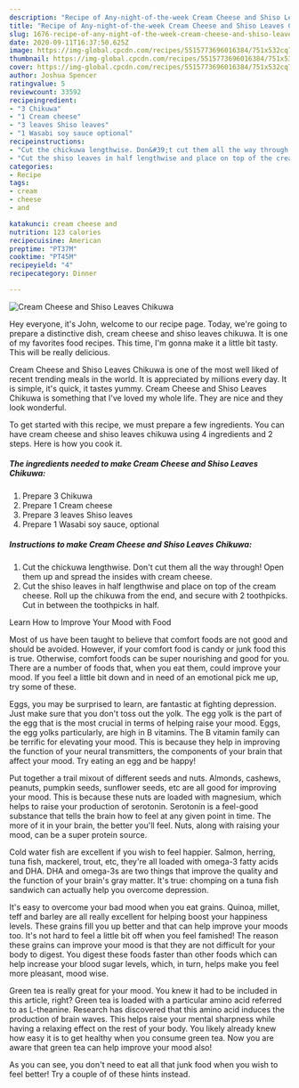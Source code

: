 ```yaml
---
description: "Recipe of Any-night-of-the-week Cream Cheese and Shiso Leaves Chikuwa"
title: "Recipe of Any-night-of-the-week Cream Cheese and Shiso Leaves Chikuwa"
slug: 1676-recipe-of-any-night-of-the-week-cream-cheese-and-shiso-leaves-chikuwa
date: 2020-09-11T16:37:50.625Z
image: https://img-global.cpcdn.com/recipes/5515773696016384/751x532cq70/cream-cheese-and-shiso-leaves-chikuwa-recipe-main-photo.jpg
thumbnail: https://img-global.cpcdn.com/recipes/5515773696016384/751x532cq70/cream-cheese-and-shiso-leaves-chikuwa-recipe-main-photo.jpg
cover: https://img-global.cpcdn.com/recipes/5515773696016384/751x532cq70/cream-cheese-and-shiso-leaves-chikuwa-recipe-main-photo.jpg
author: Joshua Spencer
ratingvalue: 5
reviewcount: 33592
recipeingredient:
- "3 Chikuwa"
- "1 Cream cheese"
- "3 leaves Shiso leaves"
- "1 Wasabi soy sauce optional"
recipeinstructions:
- "Cut the chickuwa lengthwise. Don&#39;t cut them all the way through! Open them up and spread the insides with cream cheese."
- "Cut the shiso leaves in half lengthwise and place on top of the cream cheese. Roll up the chikuwa from the end, and secure with 2 toothpicks. Cut in between the toothpicks in half."
categories:
- Recipe
tags:
- cream
- cheese
- and

katakunci: cream cheese and 
nutrition: 123 calories
recipecuisine: American
preptime: "PT37M"
cooktime: "PT45M"
recipeyield: "4"
recipecategory: Dinner

---
```



![Cream Cheese and Shiso Leaves Chikuwa](https://img-global.cpcdn.com/recipes/5515773696016384/751x532cq70/cream-cheese-and-shiso-leaves-chikuwa-recipe-main-photo.jpg)

Hey everyone, it's John, welcome to our recipe page. Today, we're going to prepare a distinctive dish, cream cheese and shiso leaves chikuwa. It is one of my favorites food recipes. This time, I'm gonna make it a little bit tasty. This will be really delicious.

Cream Cheese and Shiso Leaves Chikuwa is one of the most well liked of recent trending meals in the world. It is appreciated by millions every day. It is simple, it's quick, it tastes yummy. Cream Cheese and Shiso Leaves Chikuwa is something that I've loved my whole life. They are nice and they look wonderful.




To get started with this recipe, we must prepare a few ingredients. You can have cream cheese and shiso leaves chikuwa using 4 ingredients and 2 steps. Here is how you cook it.

<!--inarticleads1-->

##### The ingredients needed to make Cream Cheese and Shiso Leaves Chikuwa:

1. Prepare 3 Chikuwa
1. Prepare 1 Cream cheese
1. Prepare 3 leaves Shiso leaves
1. Prepare 1 Wasabi soy sauce, optional




<!--inarticleads2-->

##### Instructions to make Cream Cheese and Shiso Leaves Chikuwa:

1. Cut the chickuwa lengthwise. Don&#39;t cut them all the way through! Open them up and spread the insides with cream cheese.
1. Cut the shiso leaves in half lengthwise and place on top of the cream cheese. Roll up the chikuwa from the end, and secure with 2 toothpicks. Cut in between the toothpicks in half.




Learn How to Improve Your Mood with Food


Most of us have been taught to believe that comfort foods are not good and should be avoided. However, if your comfort food is candy or junk food this is true. Otherwise, comfort foods can be super nourishing and good for you. There are a number of foods that, when you eat them, could improve your mood. If you feel a little bit down and in need of an emotional pick me up, try some of these.

Eggs, you may be surprised to learn, are fantastic at fighting depression. Just make sure that you don't toss out the yolk. The egg yolk is the part of the egg that is the most crucial in terms of helping raise your mood. Eggs, the egg yolks particularly, are high in B vitamins. The B vitamin family can be terrific for elevating your mood. This is because they help in improving the function of your neural transmitters, the components of your brain that affect your mood. Try eating an egg and be happy!

Put together a trail mixout of different seeds and nuts. Almonds, cashews, peanuts, pumpkin seeds, sunflower seeds, etc are all good for improving your mood. This is because these nuts are loaded with magnesium, which helps to raise your production of serotonin. Serotonin is a feel-good substance that tells the brain how to feel at any given point in time. The more of it in your brain, the better you'll feel. Nuts, along with raising your mood, can be a super protein source.

Cold water fish are excellent if you wish to feel happier. Salmon, herring, tuna fish, mackerel, trout, etc, they're all loaded with omega-3 fatty acids and DHA. DHA and omega-3s are two things that improve the quality and the function of your brain's gray matter. It's true: chomping on a tuna fish sandwich can actually help you overcome depression. 

It's easy to overcome your bad mood when you eat grains. Quinoa, millet, teff and barley are all really excellent for helping boost your happiness levels. These grains fill you up better and that can help improve your moods too. It's not hard to feel a little bit off when you feel famished! The reason these grains can improve your mood is that they are not difficult for your body to digest. You digest these foods faster than other foods which can help increase your blood sugar levels, which, in turn, helps make you feel more pleasant, mood wise.

Green tea is really great for your mood. You knew it had to be included in this article, right? Green tea is loaded with a particular amino acid referred to as L-theanine. Research has discovered that this amino acid induces the production of brain waves. This helps raise your mental sharpness while having a relaxing effect on the rest of your body. You likely already knew how easy it is to get healthy when you consume green tea. Now you are aware that green tea can help improve your mood also!

As you can see, you don't need to eat all that junk food when you wish to feel better! Try  a  couple of  of  these  hints  instead.

